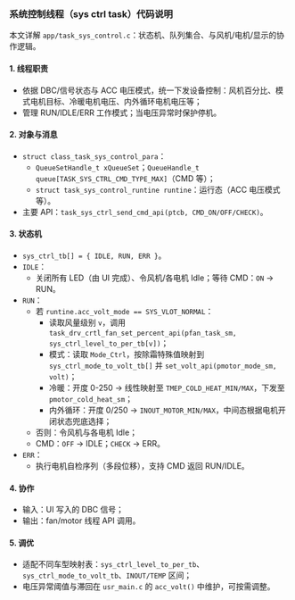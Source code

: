 ### 系统控制线程（sys ctrl task）代码说明

本文详解 `app/task_sys_control.c`：状态机、队列集合、与风机/电机/显示的协作逻辑。

#### 1. 线程职责
- 依据 DBC/信号状态与 ACC 电压模式，统一下发设备控制：风机百分比、模式电机目标、冷暖电机电压、内外循环电机电压等；
- 管理 RUN/IDLE/ERR 工作模式；当电压异常时保护停机。

#### 2. 对象与消息
- `struct class_task_sys_control_para`：
  - `QueueSetHandle_t xQueueSet`；`QueueHandle_t queue[TASK_SYS_CTRL_CMD_TYPE_MAX]`（CMD 等）；
  - `struct task_sys_control_runtine runtine`：运行态（ACC 电压模式等）。
- 主要 API：`task_sys_ctrl_send_cmd_api(ptcb, CMD_ON/OFF/CHECK)`。

#### 3. 状态机
- `sys_ctrl_tb[] = { IDLE, RUN, ERR }`。
- `IDLE`：
  - 关闭所有 LED（由 UI 完成）、令风机/各电机 Idle；等待 CMD：`ON` → RUN。
- `RUN`：
  - 若 `runtine.acc_volt_mode == SYS_VLOT_NORMAL`：
    - 读取风量级别 `v`，调用 `task_drv_crtl_fan_set_percent_api(pfan_task_sm, sys_ctrl_level_to_per_tb[v])`；
    - 模式：读取 `Mode_Ctrl`，按除霜特殊值映射到 `sys_ctrl_mode_to_volt_tb[]` 并 `set_volt_api(pmotor_mode_sm, volt)`；
    - 冷暖：开度 0-250 → 线性映射至 `TMEP_COLD_HEAT_MIN/MAX`，下发至 `pmotor_cold_heat_sm`；
    - 内外循环：开度 0/250 → `INOUT_MOTOR_MIN/MAX`，中间态根据电机开闭状态兜底选择；
  - 否则：令风机与各电机 Idle；
  - CMD：`OFF` → IDLE；`CHECK` → ERR。
- `ERR`：
  - 执行电机自检序列（多段位移），支持 CMD 返回 RUN/IDLE。

#### 4. 协作
- 输入：UI 写入的 DBC 信号；
- 输出：fan/motor 线程 API 调用。

#### 5. 调优
- 适配不同车型映射表：`sys_ctrl_level_to_per_tb`、`sys_ctrl_mode_to_volt_tb`、`INOUT/TEMP` 区间；
- 电压异常阈值与滞回在 `usr_main.c` 的 `acc_volt()` 中维护，可按需调整。
